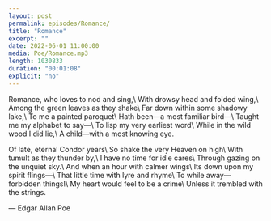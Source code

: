 ```yaml
---
layout: post
permalink: episodes/Romance/
title: "Romance"
excerpt: ""
date: 2022-06-01 11:00:00
media: Poe/Romance.mp3
length: 1030833
duration: "00:01:08"
explicit: "no"
---
```


Romance, who loves to nod and sing,\\
With drowsy head and folded wing,\\
Among the green leaves as they shake\\
Far down within some shadowy lake,\\
To me a painted paroquet\\
Hath been—a most familiar bird—\\
Taught me my alphabet to say—\\
To lisp my very earliest word\\
While in the wild wood I did lie,\\
A child—with a most knowing eye.

Of late, eternal Condor years\\
So shake the very Heaven on high\\
With tumult as they thunder by,\\
I have no time for idle cares\\
Through gazing on the unquiet sky.\\
And when an hour with calmer wings\\
Its down upon my spirit flings—\\
That little time with lyre and rhyme\\
To while away—forbidden things!\\
My heart would feel to be a crime\\
Unless it trembled with the strings.

— Edgar Allan Poe 